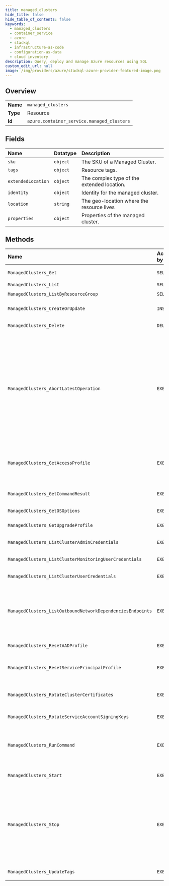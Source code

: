 ```yaml
---
title: managed_clusters
hide_title: false
hide_table_of_contents: false
keywords:
  - managed_clusters
  - container_service
  - azure    
  - stackql
  - infrastructure-as-code
  - configuration-as-data
  - cloud inventory
description: Query, deploy and manage Azure resources using SQL
custom_edit_url: null
image: /img/providers/azure/stackql-azure-provider-featured-image.png
---
```

  
    

## Overview
<table><tbody>
<tr><td><b>Name</b></td><td><code>managed_clusters</code></td></tr>
<tr><td><b>Type</b></td><td>Resource</td></tr>
<tr><td><b>Id</b></td><td><code>azure.container_service.managed_clusters</code></td></tr>
</tbody></table>

## Fields
| Name | Datatype | Description |
|:-----|:---------|:------------|
| `sku` | `object` | The SKU of a Managed Cluster. |
| `tags` | `object` | Resource tags. |
| `extendedLocation` | `object` | The complex type of the extended location. |
| `identity` | `object` | Identity for the managed cluster. |
| `location` | `string` | The geo-location where the resource lives |
| `properties` | `object` | Properties of the managed cluster. |
## Methods
| Name | Accessible by | Required Params | Description |
|:-----|:--------------|:----------------|:------------|
| `ManagedClusters_Get` | `SELECT` | `resourceGroupName, resourceName, subscriptionId` |  |
| `ManagedClusters_List` | `SELECT` | `subscriptionId` |  |
| `ManagedClusters_ListByResourceGroup` | `SELECT` | `resourceGroupName, subscriptionId` |  |
| `ManagedClusters_CreateOrUpdate` | `INSERT` | `resourceGroupName, resourceName, subscriptionId` |  |
| `ManagedClusters_Delete` | `DELETE` | `resourceGroupName, resourceName, subscriptionId` |  |
| `ManagedClusters_AbortLatestOperation` | `EXEC` | `resourceGroupName, resourceName, subscriptionId` | Aborting last running operation on managed cluster.  We return a 204 no content code here to indicate that the operation has been accepted and an abort will be attempted but is not guaranteed to complete successfully. Please look up the provisioning state of the managed cluster to keep track of whether it changes to Canceled. A canceled provisioning state indicates that the abort was successful |
| `ManagedClusters_GetAccessProfile` | `EXEC` | `resourceGroupName, resourceName, roleName, subscriptionId` | **WARNING**: This API will be deprecated. Instead use [ListClusterUserCredentials](https://docs.microsoft.com/rest/api/aks/managedclusters/listclusterusercredentials) or [ListClusterAdminCredentials](https://docs.microsoft.com/rest/api/aks/managedclusters/listclusteradmincredentials) . |
| `ManagedClusters_GetCommandResult` | `EXEC` | `commandId, resourceGroupName, resourceName, subscriptionId` |  |
| `ManagedClusters_GetOSOptions` | `EXEC` | `location, subscriptionId` |  |
| `ManagedClusters_GetUpgradeProfile` | `EXEC` | `resourceGroupName, resourceName, subscriptionId` |  |
| `ManagedClusters_ListClusterAdminCredentials` | `EXEC` | `resourceGroupName, resourceName, subscriptionId` |  |
| `ManagedClusters_ListClusterMonitoringUserCredentials` | `EXEC` | `resourceGroupName, resourceName, subscriptionId` |  |
| `ManagedClusters_ListClusterUserCredentials` | `EXEC` | `resourceGroupName, resourceName, subscriptionId` |  |
| `ManagedClusters_ListOutboundNetworkDependenciesEndpoints` | `EXEC` | `resourceGroupName, resourceName, subscriptionId` | Gets a list of egress endpoints (network endpoints of all outbound dependencies) in the specified managed cluster. The operation returns properties of each egress endpoint. |
| `ManagedClusters_ResetAADProfile` | `EXEC` | `resourceGroupName, resourceName, subscriptionId` |  |
| `ManagedClusters_ResetServicePrincipalProfile` | `EXEC` | `resourceGroupName, resourceName, subscriptionId, data__clientId` | This action cannot be performed on a cluster that is not using a service principal |
| `ManagedClusters_RotateClusterCertificates` | `EXEC` | `resourceGroupName, resourceName, subscriptionId` | See [Certificate rotation](https://docs.microsoft.com/azure/aks/certificate-rotation) for more details about rotating managed cluster certificates. |
| `ManagedClusters_RotateServiceAccountSigningKeys` | `EXEC` | `resourceGroupName, resourceName, subscriptionId` |  |
| `ManagedClusters_RunCommand` | `EXEC` | `resourceGroupName, resourceName, subscriptionId, data__command` | AKS will create a pod to run the command. This is primarily useful for private clusters. For more information see [AKS Run Command](https://docs.microsoft.com/azure/aks/private-clusters#aks-run-command-preview). |
| `ManagedClusters_Start` | `EXEC` | `resourceGroupName, resourceName, subscriptionId` | See [starting a cluster](https://docs.microsoft.com/azure/aks/start-stop-cluster) for more details about starting a cluster. |
| `ManagedClusters_Stop` | `EXEC` | `resourceGroupName, resourceName, subscriptionId` | This can only be performed on Azure Virtual Machine Scale set backed clusters. Stopping a cluster stops the control plane and agent nodes entirely, while maintaining all object and cluster state. A cluster does not accrue charges while it is stopped. See [stopping a cluster](https://docs.microsoft.com/azure/aks/start-stop-cluster) for more details about stopping a cluster. |
| `ManagedClusters_UpdateTags` | `EXEC` | `resourceGroupName, resourceName, subscriptionId` |  |
